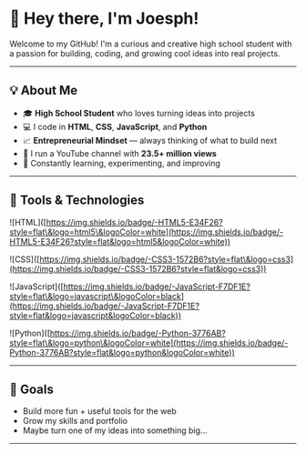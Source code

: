 # 👋 Hey there, I'm Joesph!

Welcome to my GitHub! I'm a curious and creative high school student with a passion for building, coding, and growing cool ideas into real projects.

---

## 💡 About Me

* 🎓 **High School Student** who loves turning ideas into projects
* 💻 I code in **HTML**, **CSS**, **JavaScript**, and **Python**
* 📈 **Entrepreneurial Mindset** — always thinking of what to build next
* 🎥 I run a YouTube channel with **23.5+ million views**
* 🚀 Constantly learning, experimenting, and improving

---

## 🔧 Tools & Technologies

!\[HTML]\([https://img.shields.io/badge/-HTML5-E34F26?style=flat\&logo=html5\&logoColor=white](https://img.shields.io/badge/-HTML5-E34F26?style=flat&logo=html5&logoColor=white))

!\[CSS]\([https://img.shields.io/badge/-CSS3-1572B6?style=flat\&logo=css3](https://img.shields.io/badge/-CSS3-1572B6?style=flat&logo=css3))

!\[JavaScript]\([https://img.shields.io/badge/-JavaScript-F7DF1E?style=flat\&logo=javascript\&logoColor=black](https://img.shields.io/badge/-JavaScript-F7DF1E?style=flat&logo=javascript&logoColor=black))

!\[Python]\([https://img.shields.io/badge/-Python-3776AB?style=flat\&logo=python\&logoColor=white](https://img.shields.io/badge/-Python-3776AB?style=flat&logo=python&logoColor=white))

---

## 🎯 Goals

* Build more fun + useful tools for the web
* Grow my skills and portfolio
* Maybe turn one of my ideas into something big...

---

